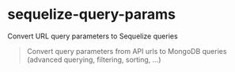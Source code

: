 # sequelize-query-params
Convert URL query parameters to Sequelize queries

> Convert query parameters from API urls to MongoDB queries (advanced querying, filtering, sorting, …)

